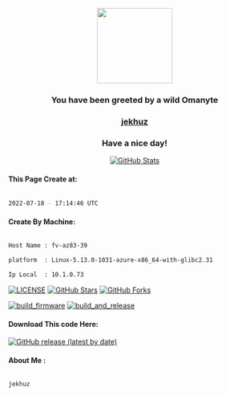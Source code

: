 <p align="center">
    <img src="https://raw.githubusercontent.com/PokeAPI/sprites/master/sprites/pokemon/138.png" width="150" height="150">
</p>
<h3 align="center">You have been greeted by a wild <b>Omanyte</b></h3>

<a href="https://github.com/jekhuz"><h3 align="center"><b>jekhuz</b></h3></a>

<h3 align="center">Have a nice day!</h3>

<p align="center">

  <a href="https://github.com/jekhuz">
    <img alt="GitHub Stats" src="https://github-readme-stats.vercel.app/api?username=jekhuz&hide=issues&hide_title=true&include_all_commits=true&bg_color=30,e96443,904e95&title_color=fff&text_color=fff" />
   </a>
   
#### This Page Create at:

```bash
	
2022-07-18 - 17:14:46 UTC

```

#### Create By Machine:

```bash

Host Name : fv-az83-39

platform  : Linux-5.13.0-1031-azure-x86_64-with-glibc2.31

Ip Local  : 10.1.0.73

```

[![LICENSE](https://img.shields.io/github/license/jekhuz/crispy-octo-chainsaw.svg?style=flat-square&label=LICENSE)](https://github.com/jekhuz/crispy-octo-chainsaw/blob/main/LICENSE)
[![GitHub Stars](https://img.shields.io/github/stars/jekhuz/crispy-octo-chainsaw.svg?style=flat-square&label=Stars&logo=github)](https://github.com/jekhuz/crispy-octo-chainsaw/stargazers)
[![GitHub Forks](https://img.shields.io/github/forks/jekhuz/crispy-octo-chainsaw.svg?style=flat-square&label=Forks&logo=github)](https://github.com/jekhuz/crispy-octo-chainsaw/network/members)

[![build_firmware](https://github.com/jekhuz/crispy-octo-chainsaw/actions/workflows/generate_readme.yml/badge.svg)](https://github.com/jekhuz/crispy-octo-chainsaw/actions/workflows/generate_readme.yml) [![build_and_release](https://github.com/jekhuz/crispy-octo-chainsaw/actions/workflows/build_and_release.yml/badge.svg)](https://github.com/jekhuz/crispy-octo-chainsaw/actions/workflows/build_and_release.yml)

#### Download This code Here:

[![GitHub release (latest by date)](https://img.shields.io/github/v/release/jekhuz/crispy-octo-chainsaw?style=for-the-badge&label=Download)](https://github.com/jekhuz/crispy-octo-chainsaw/releases) 

</p> 

#### About Me :

```bash

jekhuz

```

